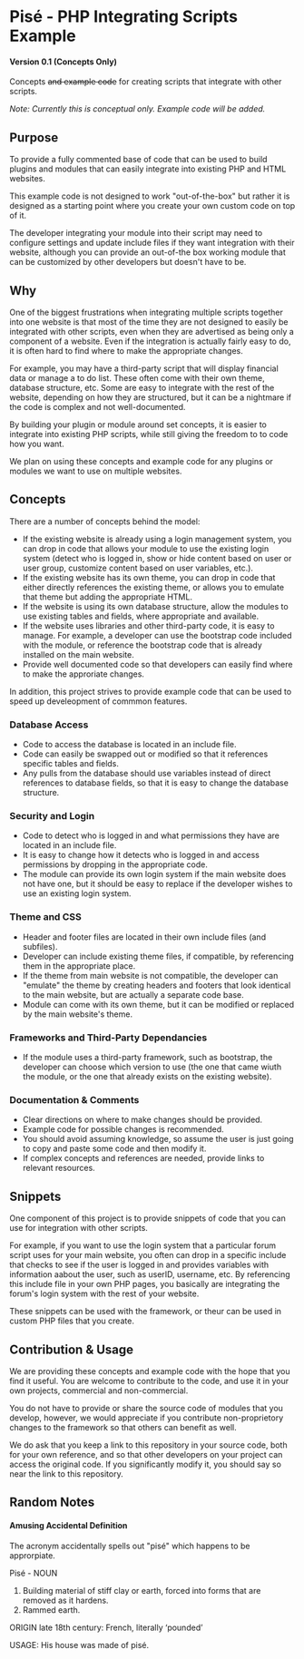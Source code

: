 
# Pis&eacute; - PHP Integrating Scripts Example

#### Version 0.1 (Concepts Only)

Concepts <s>and example code</s> for creating scripts that integrate with other scripts.

*Note: Currently this is conceptual only. Example code will be added.*

## Purpose

To provide a fully commented base of code that can be used to build plugins and modules that can easily integrate into existing PHP and HTML websites.

This example code is not designed to work "out-of-the-box" but rather it is designed as a starting point where you create your own custom code on top of it. 

The developer integrating your module into their script may need to configure settings and update include files if they want integration with their website, although you can provide an out-of-the box working module that can be customized by other developers but doesn't have to be.

## Why

One of the biggest frustrations when integrating multiple scripts together into one website is that most of the time they are not designed to easily be integrated with other scripts, even when they are advertised as being only a component of a website. Even if the integration is actually fairly easy to do, it is often hard to find where to make the appropriate changes.

For example, you may have a third-party script that will display financial data or manage a to do list. These often come with their own theme, database structure, etc. Some are easy to integrate with the rest of the website, depending on how they are structured, but it can be a nightmare if the code is complex and not well-documented.

By building your plugin or module around set concepts, it is easier to integrate into existing PHP scripts, while still giving the freedom to to code how you want.

We plan on using these concepts and example code for any plugins or modules we want to use on multiple websites.

## Concepts

There are a number of concepts behind the model:

* If the existing website is already using a login management system, you can drop in code that allows your module to use the existing login system (detect who is logged in, show or hide content based on user or user group, customize content based on user variables, etc.).
* If the existing website has its own theme, you can drop in code that either directly references the existing theme, or allows you to emulate that theme but adding the appropriate HTML.
* If the website is using its own database structure, allow the modules to use existing tables and fields, where appropriate and available.
* If the website uses libraries and other third-party code, it is easy to manage. For example, a developer can use the bootstrap code included with the module, or reference the bootstrap code that is already installed on the main website.
* Provide well documented code so that developers can easily find where to make the approriate changes.

In addition, this project strives to provide example code that can be used to speed up develeopment of commmon features.

### Database Access

* Code to access the database is located in an include file.
* Code can easily be swapped out or modified so that it references specific tables and fields.
* Any pulls from the database should use variables instead of direct references to database fields, so that it is easy to change the database structure.

### Security and Login

* Code to detect who is logged in and what permissions they have are located in an include file.
* It is easy to change how it detects who is logged in and access permissions by dropping in the appropriate code.
* The module can provide its own login system if the main website does not have one, but it should be easy to replace if the developer wishes to use an existing login system.

### Theme and CSS

* Header and footer files are located in their own include files (and subfiles).
* Developer can include existing theme files, if compatible, by referencing them in the appropriate place.
* If the theme from main website is not compatible, the developer can "emulate" the theme by creating headers and footers that look identical to the main website, but are actually a separate code base.
* Module can come with its own theme, but it can be modified or replaced by the main website's theme.

### Frameworks and Third-Party Dependancies 

* If the module uses a third-party framework, such as bootstrap, the developer can choose which version to use (the one that came wiuth the module, or the one that already exists on the existing website).

### Documentation & Comments

* Clear directions on where to make changes should be provided.
* Example code for possible changes is recommended.
* You should avoid assuming knowledge, so assume the user is just going to copy and paste some code and then modify it.
* If complex concepts and references are needed, provide links to relevant resources.

## Snippets

One component of this project is to provide snippets of code that you can use for integration with other scripts.

For example, if you want to use the login system that a particular forum script uses for your main website, you often can drop in a specific include that checks to see if the user is logged in and provides variables with information aabout the user, such as userID, username, etc. By referencing this include file in your own PHP pages, you basically are integrating the forum's login system with the rest of your website.

These snippets can be used with the framework, or theur can be used in custom PHP files that you create.

## Contribution & Usage

We are providing these concepts and example code with the hope that you find it useful. You are welcome to contribute to the code, and use it in your own projects, commercial and non-commercial.

You do not have to provide or share the source code of modules that you develop, however, we would appreciate if you contribute non-proprietory changes to the framework so that others can benefit as well.

We do ask that you keep a link to this repository in your source code, both for your own reference, and so that other developers on your project can access the original code. If you significantly modify it, you should say so near the link to this repository.

## Random Notes

#### Amusing Accidental Definition

The acronym accidentally spells out "pis&eacute;" which happens to be approrpiate.

Pis&eacute; - NOUN
1. Building material of stiff clay or earth, forced into forms that are removed as it hardens.
2. Rammed earth.

ORIGIN late 18th century: French, literally ‘pounded’

USAGE: His house was made of pis&eacute;.
